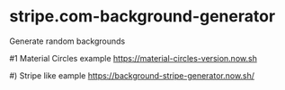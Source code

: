 # stripe.com-background-generator
Generate random backgrounds 

#1 Material Circles example
https://material-circles-version.now.sh

#) Stripe like eample
https://background-stripe-generator.now.sh/
